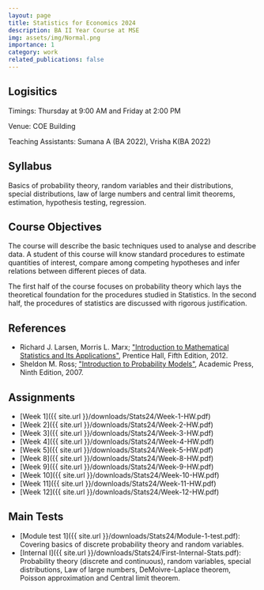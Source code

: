 ```yaml
---
layout: page
title: Statistics for Economics 2024
description: BA II Year Course at MSE
img: assets/img/Normal.png
importance: 1
category: work
related_publications: false
---
```


## Logisitics 

Timings: Thursday at 9:00 AM and Friday at 2:00 PM

Venue: COE Building

Teaching Assistants: Sumana A (BA 2022), Vrisha K(BA 2022)

## Syllabus

Basics of probability theory, random variables and their distributions, special distributions, law of large numbers and central limit theorems, estimation, hypothesis testing, regression.

## Course Objectives

The course will describe the basic techniques used to analyse and describe data. A student of this course will know standard procedures to estimate quantities of interest, compare among competing hypotheses and infer relations between different pieces of data. 

The first half of the course focuses on probability theory which lays the theoretical foundation for the procedures studied in Statistics. In the second half, the procedures of statistics are discussed with rigorous justification.  
## References


- Richard J. Larsen, Morris L. Marx; ["Introduction to Mathematical Statistics and Its Applications"](https://www.google.co.in/books/edition/An_Introduction_to_Mathematical_Statisti/tZdbRAAACAAJ?hl=en), Prentice Hall, Fifth Edition, 2012.
- Sheldon M. Ross; ["Introduction to Probability Models"](https://www.google.co.in/books/edition/Introduction_to_Probability_Models/1uxBwhAb_zYC?hl=en&gbpv=0), Academic Press, Ninth Edition, 2007.
## Assignments


- [Week 1]({{ site.url }}/downloads/Stats24/Week-1-HW.pdf)
- [Week 2]({{ site.url }}/downloads/Stats24/Week-2-HW.pdf)
- [Week 3]({{ site.url }}/downloads/Stats24/Week-3-HW.pdf)
- [Week 4]({{ site.url }}/downloads/Stats24/Week-4-HW.pdf)
- [Week 5]({{ site.url }}/downloads/Stats24/Week-5-HW.pdf)
- [Week 8]({{ site.url }}/downloads/Stats24/Week-8-HW.pdf)
- [Week 9]({{ site.url }}/downloads/Stats24/Week-9-HW.pdf)
- [Week 10]({{ site.url }}/downloads/Stats24/Week-10-HW.pdf)
- [Week 11]({{ site.url }}/downloads/Stats24/Week-11-HW.pdf)
- [Week 12]({{ site.url }}/downloads/Stats24/Week-12-HW.pdf)

## Main Tests

- [Module test 1]({{ site.url }}/downloads/Stats24/Module-1-test.pdf): Covering basics of discrete probability theory and random variables.
- [Internal I]({{ site.url }}/downloads/Stats24/First-Internal-Stats.pdf): Probability theory (discrete and continuous), random variables, special distributions, Law of large numbers, DeMoivre-Laplace theorem, Poisson approximation and Central limit theorem.